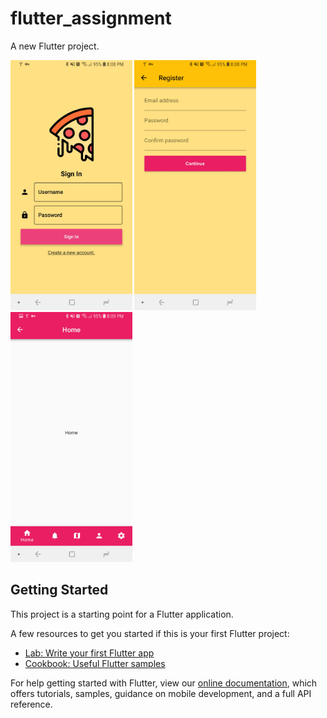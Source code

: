 # flutter_assignment

A new Flutter project.

<img height="400" src="images/Screenshot_20190216-200850.jpg" /> <img height="400" src="images/Screenshot_20190216-200857.jpg" /> <img height="400" src="images/Screenshot_20190216-200924.jpg" />

## Getting Started

This project is a starting point for a Flutter application.

A few resources to get you started if this is your first Flutter project:

- [Lab: Write your first Flutter app](https://flutter.io/docs/get-started/codelab)
- [Cookbook: Useful Flutter samples](https://flutter.io/docs/cookbook)

For help getting started with Flutter, view our 
[online documentation](https://flutter.io/docs), which offers tutorials, 
samples, guidance on mobile development, and a full API reference.
